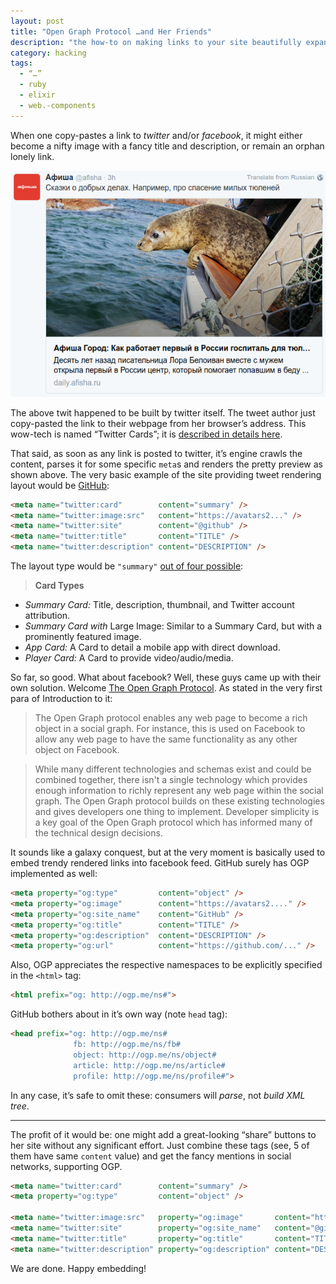 ```yaml
---
layout: post
title: "Open Graph Protocol …and Her Friends"
description: "the how-to on making links to your site beautifully expanded in facebook, twitter and family"
category: hacking
tags:
  - “…”
  - ruby
  - elixir
  - web.-components
---
```


When one copy-pastes a link to _twitter_ and/or _facebook_, it might either become
a nifty image with a fancy title and description, or remain an orphan lonely link.

![Afisha Open Graph / Twitter](/img/afisha.png)

The above twit happened to be built by twitter itself. The tweet author just
copy-pasted the link to their webpage from her browser’s address. This wow-tech
is named “Twitter Cards”; it is [described in details here](https://dev.twitter.com/cards/overview).

That said, as soon as any link is posted to twitter, it’s engine crawls the content,
parses it for some specific `meta`s and renders the pretty preview as shown above.
The very basic example of the site providing tweet rendering layout would be
[GitHub](https://github.com):

```html
<meta name="twitter:card"        content="summary" />
<meta name="twitter:image:src"   content="https://avatars2..." />
<meta name="twitter:site"        content="@github" />
<meta name="twitter:title"       content="TITLE" />
<meta name="twitter:description" content="DESCRIPTION" />
```

The layout type would be `"summary"` [out of four possible](https://dev.twitter.com/cards/types):

> **Card Types**
>
* _Summary Card:_ Title, description, thumbnail, and Twitter account attribution.
* _Summary Card with_ Large Image: Similar to a Summary Card, but with a prominently featured image.
* _App Card:_ A Card to detail a mobile app with direct download.
* _Player Card:_ A Card to provide video/audio/media.

So far, so good. What about facebook? Well, these guys came up with their own
solution. Welcome [The Open Graph Protocol](http://opengraphprotocol.org/).
As stated in the very first para of Introduction to it:

> The Open Graph protocol enables any web page to become a rich object in a social graph.
For instance, this is used on Facebook to allow any web page to have the same
functionality as any other object on Facebook.

> While many different technologies and schemas exist and could be combined together, there isn't a single technology which provides enough information to richly represent any web page within the social graph. The Open Graph protocol builds on these existing technologies and gives developers one thing to implement. Developer simplicity is a key goal of the Open Graph protocol which has informed many of the technical design decisions.

It sounds like a galaxy conquest, but at the very moment is basically used to
embed trendy rendered links into facebook feed. GitHub surely has OGP implemented
as well:

```html
<meta property="og:type"         content="object" />
<meta property="og:image"        content="https://avatars2...." />
<meta property="og:site_name"    content="GitHub" />
<meta property="og:title"        content="TITLE" />
<meta property="og:description"  content="DESCRIPTION" />
<meta property="og:url"          content="https://github.com/..." />
```

Also, OGP appreciates the respective namespaces to be explicitly specified in the `<html>`
tag:

```html
<html prefix="og: http://ogp.me/ns#">
```

GitHub bothers about in it’s own way (note `head` tag):

```html
<head prefix="og: http://ogp.me/ns#
              fb: http://ogp.me/ns/fb#
              object: http://ogp.me/ns/object#
              article: http://ogp.me/ns/article#
              profile: http://ogp.me/ns/profile#">
```

In any case, it’s safe to omit these: consumers will _parse_, not _build XML tree_.

---

The profit of it would be: one might add a great-looking “share” buttons to her site
without any significant effort. Just combine these tags (see, 5 of them have same `content`
value) and get the fancy mentions in social networks, supporting OGP.

```html
<meta name="twitter:card"        content="summary" />
<meta property="og:type"         content="object" />

<meta name="twitter:image:src"   property="og:image"       content="https://avatars2..." />
<meta name="twitter:site"        property="og:site_name"   content="@github" />
<meta name="twitter:title"       property="og:title"       content="TITLE" />
<meta name="twitter:description" property="og:description" content="DESCRIPTION" />

```

We are done. Happy embedding!
